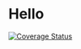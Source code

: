 # Hello

[![Coverage Status](https://coveralls.io/repos/github/drugpamir/otus-js-hw07-weather/badge.svg)](https://coveralls.io/github/drugpamir/otus-js-hw07-weather)
